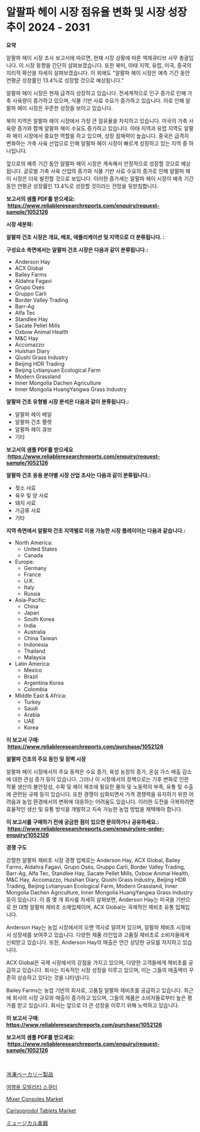 <p><h1>알팔파 헤이 시장 점유율 변화 및 시장 성장 추이 2024 - 2031</h1></p><p><strong>요약</strong></p>
<p><p>알팔파 헤이 시장 조사 보고서에 따르면, 현재 시장 상황에 따른 엑제큐티브 사무 총괄입니다. 이 시장 동향을 간단히 살펴보겠습니다. 또한 북미, 아태 지역, 유럽, 미국, 중국의 지리적 확산을 자세히 살펴보겠습니다. 이 외에도 "알팔파 헤이 시장은 예측 기간 동안 연평균 성장률인 13.4%로 성장할 것으로 예상됩니다."</p><p>알팔파 헤이 시장은 현재 급격히 성장하고 있습니다. 전세계적으로 인구 증가로 인해 가축 사육량이 증가하고 있으며, 식물 기반 사료 수요가 증가하고 있습니다. 이로 인해 알팔파 헤이 시장은 꾸준한 성장을 보이고 있습니다.</p><p>북미 지역은 알팔파 헤이 시장에서 가장 큰 점유율을 차지하고 있습니다. 미국의 가축 사육량 증가와 함께 알팔파 헤이 수요도 증가하고 있습니다. 아태 지역과 유럽 지역도 알팔파 헤이 시장에서 중요한 역할을 하고 있으며, 성장 잠재력이 높습니다. 중국은 급격히 변화하는 가축 사육 산업으로 인해 알팔파 헤이 시장이 빠르게 성장하고 있는 지역 중 하나입니다.</p><p>앞으로의 예측 기간 동안 알팔파 헤이 시장은 계속해서 안정적으로 성장할 것으로 예상됩니다. 글로벌 가축 사육 산업의 증가와 식물 기반 사료 수요의 증가로 인해 알팔파 헤이 시장은 더욱 발전할 것으로 보입니다. 이러한 증가세는 알팔파 헤이 시장이 예측 기간 동안 연평균 성장률인 13.4%로 성장할 것이라는 전망을 뒷받침합니다.</p></p>
<p><strong>보고서의 샘플 PDF를 받으세요: &nbsp;<a href="https://www.reliableresearchreports.com/enquiry/request-sample/1052126">https://www.reliableresearchreports.com/enquiry/request-sample/1052126</a></strong></p>
<p><strong>시장 세분화:</strong></p>
<p><strong> 알팔파 건초 시장은 개요, 배포, 애플리케이션 및 지역으로 더 분류됩니다. :</strong></p>
<p><strong>구성요소 측면에서는 알팔파 건초 시장은 다음과 같이 분류됩니다.:</strong></p>
<p><ul><li>Anderson Hay</li><li>ACX Global</li><li>Bailey Farms</li><li>Aldahra Fagavi</li><li>Grupo Osés</li><li>Gruppo Carli</li><li>Border Valley Trading</li><li>Barr-Ag</li><li>Alfa Tec</li><li>Standlee Hay</li><li>Sacate Pellet Mills</li><li>Oxbow Animal Health</li><li>M&C Hay</li><li>Accomazzo</li><li>Huishan Diary</li><li>Qiushi Grass Industry</li><li>Beijing HDR Trading</li><li>Beijing Lvtianyuan Ecological Farm</li><li>Modern Grassland</li><li>Inner Mongolia Dachen Agriculture</li><li>Inner Mongolia HuangYangwa Grass Industry</li></ul></p>
<p><strong> 알팔파 건초 유형별 시장 분석은 다음과 같이 분류됩니다.:</strong></p>
<p><ul><li>알팔파 헤이 베일</li><li>알팔파 건초 펠렛</li><li>알팔파 헤이 큐브</li><li>기타</li></ul></p>
<p><strong>보고서의 샘플 PDF를 받으세요 :<a href="https://www.reliableresearchreports.com/enquiry/request-sample/1052126">https://www.reliableresearchreports.com/enquiry/request-sample/1052126</a></strong></p>
<p><strong> 알팔파 건초 응용 분야별 시장 산업 조사는 다음과 같이 분류됩니다.:</strong></p>
<p><ul><li>젖소 사료</li><li>육우 및 양 사료</li><li>돼지 사료</li><li>가금류 사료</li><li>기타</li></ul></p>
<p><strong>지역 측면에서 알팔파 건초 지역별로 이용 가능한 시장 플레이어는 다음과 같습니다.:</strong></p>
<p><ul>
    <li>
        North America:
        <ul>
            <li>United States</li>
            <li>Canada</li>
        </ul>
    </li>
    <li>
        Europe:
        <ul>
            <li>Germany</li>
            <li>France</li>
            <li>U.K.</li>
            <li>Italy</li>
            <li>Russia</li>
        </ul>
    </li>
    <li>
        Asia-Pacific:
        <ul>
            <li>China</li>
            <li>Japan</li>
            <li>South Korea</li>
            <li>India</li>
            <li>Australia</li>
            <li>China Taiwan</li>
            <li>Indonesia</li>
            <li>Thailand</li>
            <li>Malaysia</li>
        </ul>
    </li>
    <li>
        Latin America:
        <ul>
            <li>Mexico</li>
            <li>Brazil</li>
            <li>Argentina Korea</li>
            <li>Colombia</li>
        </ul>
    </li>
    <li>
        Middle East & Africa:
        <ul>
            <li>Turkey</li>
            <li>Saudi</li>
            <li>Arabia</li>
            <li>UAE</li>
            <li>Korea</li>
        </ul>
    </li>
    </ul></p>
<p><strong>이 보고서 구매: &nbsp;<a href="https://www.reliableresearchreports.com/purchase/1052126">https://www.reliableresearchreports.com/purchase/1052126</a></strong></p>
<p><strong>알팔파 건초의 주요 동인 및 장벽 시장</strong></p>
<p><p>알팔파 헤이 시장에서의 주요 동력은 수요 증가, 육성 농장의 증가, 온실 가스 배출 감소에 대한 관심 증가 등이 있습니다. 그러나 이 시장에서의 장벽으로는 기후 변화로 인한 작물 생산의 불안정성, 수확 및 헤이 제조에 필요한 물자 및 노동력의 부족, 유통 및 수출에 관련된 규제 등이 있습니다. 또한 경쟁이 심화되면서 가격 경쟁력을 유지하기 위한 어려움과 농업 환경에서의 변화에 대응하는 어려움도 있습니다. 이러한 도전을 극복하려면 효율적인 생산 및 유통 방식을 개발하고 지속 가능한 농업 방법을 채택해야 합니다.</p></p>
<p><strong>이 보고서를 구매하기 전에 궁금한 점이 있으면 문의하거나 공유하세요.: &nbsp;<a href="https://www.reliableresearchreports.com/enquiry/pre-order-enquiry/1052126">https://www.reliableresearchreports.com/enquiry/pre-order-enquiry/1052126</a></strong></p>
<p><strong>경쟁 구도</strong></p>
<p><p>강렬한 알팔파 제비초 시장 경쟁 업체로는 Anderson Hay, ACX Global, Bailey Farms, Aldahra Fagavi, Grupo Osés, Gruppo Carli, Border Valley Trading, Barr-Ag, Alfa Tec, Standlee Hay, Sacate Pellet Mills, Oxbow Animal Health, M&C Hay, Accomazzo, Huishan Diary, Qiushi Grass Industry, Beijing HDR Trading, Beijing Lvtianyuan Ecological Farm, Modern Grassland, Inner Mongolia Dachen Agriculture, Inner Mongolia HuangYangwa Grass Industry 등이 있습니다. 이 중 몇 개 회사를 자세히 살펴보면, Anderson Hay는 미국을 기반으로 한 대형 알팔파 제비초 소매업체이며, ACX Global는 국제적인 제비초 유통 업체입니다. </p><p>Anderson Hay는 농업 시장에서의 오랜 역사로 알려져 있으며, 알팔파 제비초 시장에서 성장세를 보여주고 있습니다. 다양한 제품 라인업과 고품질 제비초로 소비자들에게 신뢰받고 있습니다. 또한, Anderson Hay의 매출은 연간 상당한 규모를 차지하고 있습니다.</p><p>ACX Global은 국제 시장에서의 강점을 가지고 있으며, 다양한 고객들에게 제비초를 공급하고 있습니다. 회사는 지속적인 시장 성장을 이루고 있으며, 이는 그들의 매출액이 꾸준히 상승하고 있다는 것을 나타냅니다.</p><p>Bailey Farms는 농업 기반의 회사로, 고품질 알팔파 제비초를 공급하고 있습니다. 최근에 회사의 시장 규모와 매출이 증가하고 있으며, 그들의 제품은 소비자들로부터 높은 평가를 받고 있습니다. 회사는 앞으로 더 큰 성장을 이루기 위해 노력하고 있습니다.</p></p>
<p><strong>이 보고서 구매: &nbsp; <a href="https://www.reliableresearchreports.com/purchase/1052126">https://www.reliableresearchreports.com/purchase/1052126</a></strong></p>
<p><strong>보고서의 샘플 PDF를 받으세요: &nbsp;<a href="https://www.reliableresearchreports.com/enquiry/request-sample/1052126">https://www.reliableresearchreports.com/enquiry/request-sample/1052126</a></strong><strong></strong></p>
<p>&nbsp;</p>
<p><p><a href="https://github.com/efcvopdgkdx128/Market-Research-Report-List-1/blob/main/6218612188109.md">冷凍ベーカリー製品</a></p><p><a href="https://github.com/fredrickeglers/Market-Research-Report-List-1/blob/main/6505401188045.md">여행용 모빌리티 스쿠터</a></p><p><a href="https://view.publitas.com/reportprime-1/mixer-consoles-market-centers-on-aspects-such-as-market-growth-market-share-market-opportunity-and-projected-forecasts-spanning-from-2024-to-2031/">Mixer Consoles Market</a></p><p><a href="https://issuu.com/reportprime-2/docs/carisoprodol-tablets-market-size-2030.pptx">Carisoprodol Tablets Market</a></p><p><a href="https://github.com/hwbcz413288296/Market-Research-Report-List-1/blob/main/6409975188110.md">ミュージカル楽器</a></p></p>